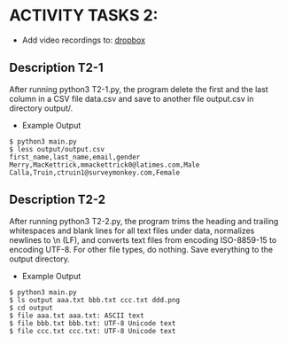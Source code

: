 # ACTIVITY TASKS 2:

- Add video recordings to: [dropbox](https://www.dropbox.com/request/iA0SqQuOCbJmgP3uf4WQ)


## Description T2-1
After running python3 T2-1.py, the  program delete the first and the last column in a CSV file data.csv and  save to another file output.csv in directory output/.

* Example Output
```
$ python3 main.py 
$ less output/output.csv 
first_name,last_name,email,gender 
Merry,MacKettrick,mmackettrick0@latimes.com,Male 
Calla,Truin,ctruin1@surveymonkey.com,Female 
```

## Description T2-2
After running python3 T2-2.py, the program trims the heading and trailing whitespaces and blank lines for all text files under data, normalizes newlines to \n (LF), and converts text files from encoding ISO-8859-15 to  encoding UTF-8. For other file types, do nothing. Save everything to the output directory.

* Example Output
``` 
$ python3 main.py 
$ ls output aaa.txt bbb.txt ccc.txt ddd.png 
$ cd output 
$ file aaa.txt aaa.txt: ASCII text 
$ file bbb.txt bbb.txt: UTF-8 Unicode text 
$ file ccc.txt ccc.txt: UTF-8 Unicode text
```
